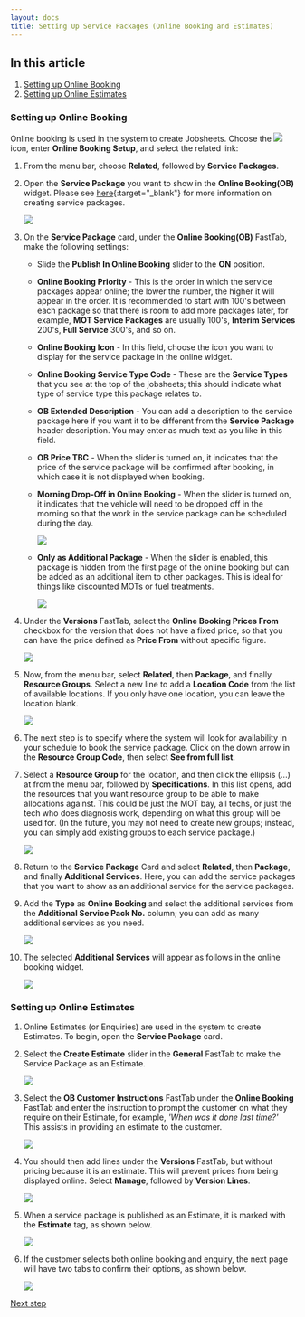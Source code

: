 ```yaml
---
layout: docs
title: Setting Up Service Packages (Online Booking and Estimates)
---
```


## In this article
1. [Setting up Online Booking](#setting-up-online-booking)
2. [Setting up Online Estimates](#setting-up-online-estimates)

### Setting up Online Booking
Online booking is used in the system to create Jobsheets. Choose the ![](media/search_icon.png) icon, enter **Online Booking Setup**, and select the related link:
1. From the menu bar, choose **Related**, followed by **Service Packages**.
2. Open the **Service Package** you want to show in the **Online Booking(OB)** widget. Please see [here](garagehive-service-packages.html){:target="_blank"} for more information on creating service packages.

   ![](media/garagehive-onlinebooking-service-packages1.gif)

3. On the **Service Package** card, under the **Online Booking(OB)** FastTab, make the following settings:
      * Slide the **Publish In Online Booking** slider to the **ON** position.
      * **Online Booking Priority** - This is the order in which the service packages appear online; the lower the number, the higher it will appear in the order. It is recommended to start with 100's between each package so that there is room to add more packages later, for example, **MOT Service Packages** are usually 100's, **Interim Services** 200's, **Full Service** 300's, and so on.
      * **Online Booking Icon** - In this field, choose the icon you want to display for the service package in the online widget.
      * **Online Booking Service Type Code** - These are the **Service Types** that you see at the top of the jobsheets; this should indicate what type of service type this package relates to.
      * **OB Extended Description** - You can add a description to the service package here if you want it to be different from the **Service Package** header description. You may enter as much text as you like in this field.
      * **OB Price TBC** - When the slider is turned on, it indicates that the price of the service package will be confirmed after booking, in which case it is not displayed when booking.
      * **Morning Drop-Off in Online Booking** - When the slider is turned on, it indicates that the vehicle will need to be dropped off in the morning so that the work in the service package can be scheduled during the day.

        ![](media/garagehive-onlinebooking-service-packages2.png)
        

      * **Only as Additional Package** - When the slider is enabled, this package is hidden from the first page of the online booking but can be added as an additional item to other packages. This is ideal for things like discounted MOTs or fuel treatments.

        ![](media/garagehive-onlinebooking-service-packages3.png)

4. Under the **Versions** FastTab, select the **Online Booking Prices From** checkbox for the version that does not have a fixed price, so that you can have the price defined as **Price From** without specific figure.

    ![](media/garagehive-onlinebooking-service-packages4.gif)

5. Now, from the menu bar, select **Related**, then **Package**, and finally **Resource Groups**. Select a new line to add a **Location Code** from the list of available locations. If you only have one location, you can leave the location blank.

    ![](media/garagehive-onlinebooking-service-packages5.gif)
    
6. The next step is to specify where the system will look for availability in your schedule to book the service package. Click on the down arrow in the **Resource Group Code**, then select **See from full list**.
7. Select a **Resource Group** for the location, and then click the ellipsis (...) at from the menu bar, followed by **Specifications**. In this list opens, add the resources that you want resource group to be able to make allocations against. This could be just the MOT bay, all techs, or just the tech who does diagnosis work, depending on what this group will be used for. (In the future, you may not need to create new groups; instead, you can simply add existing groups to each service package.)

    ![](media/garagehive-onlinebooking-service-packages6.gif)

8. Return to the **Service Package** Card and select **Related**, then **Package**, and finally **Additional Services**. Here, you can add the service packages that you want to show as an additional service for the service packages. 
9. Add the **Type** as **Online Booking** and select the additional services from the **Additional Service Pack No.** column; you can add as many additional services as you need.

    ![](media/garagehive-onlinebooking-service-packages7.gif)

10. The selected **Additional Services** will appear as follows in the online booking widget.

    ![](media/garagehive-onlinebooking-service-packages3.png)


### Setting up Online Estimates
1. Online Estimates (or Enquiries) are used in the system to create Estimates. To begin, open the **Service Package** card.
2. Select the **Create Estimate** slider in the **General** FastTab to make the Service Package as an Estimate.

   ![](media/garagehive-onlinebooking-service-packages4.png)

3. Select the **OB Customer Instructions** FastTab under the **Online Booking** FastTab and enter the instruction to prompt the customer on what they require on their Estimate, for example, *'When was it done last time?'* This assists in providing an estimate to the customer.

   ![](media/garagehive-onlinebooking-service-packages8.gif)

4. You should then add lines under the **Versions** FastTab, but without pricing because it is an estimate. This will prevent prices from being displayed online. Select **Manage**, followed by **Version Lines**.

   ![](media/garagehive-onlinebooking-service-packages9.gif)

5. When a service package is published as an Estimate, it is marked with the **Estimate** tag, as shown below.

   ![](media/garagehive-onlinebooking-service-packages5.png)

6. If the customer selects both online booking and enquiry, the next page will have two tabs to confirm their options, as shown below.

   ![](media/garagehive-onlinebooking-service-packages6.png)


[Next step](/docs/garagehive-onlinebooking-time-grids.html)